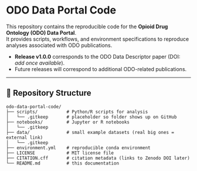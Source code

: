 # ODO Data Portal Code

This repository contains the reproducible code for the **Opioid Drug Ontology (ODO) Data Portal**.  
It provides scripts, workflows, and environment specifications to reproduce analyses associated with ODO publications.

- **Release v1.0.0** corresponds to the ODO Data Descriptor paper (DOI: *add once available*).  
- Future releases will correspond to additional ODO-related publications.

---

## 📂 Repository Structure

```
odo-data-portal-code/
├── scripts/           # Python/R scripts for analysis
│   └── .gitkeep       # placeholder so folder shows up on GitHub
├── notebooks/         # Jupyter or R notebooks
│   └── .gitkeep
├── data/              # small example datasets (real big ones = external link)
│   └── .gitkeep
├── environment.yml    # reproducible conda environment
├── LICENSE            # MIT license file
├── CITATION.cff       # citation metadata (links to Zenodo DOI later)
└── README.md          # this documentation
```
